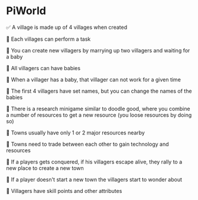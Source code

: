 # PiWorld

:white_check_mark:  A village is made up of 4 villages when created

:black_square_button: Each villages can perform a task

:black_square_button: You can create new villagers by marrying up two villagers and waiting for a baby

:black_square_button: All villagers can have babies

:black_square_button: When a villager has a baby, that villager can not work for a given time

:black_square_button: The first 4 villagers have set names, but you can change the names of the babies

:black_square_button: There is a research minigame similar to doodle good, where you combine a number of resources to get a new resource (you loose resources by doing so)

:black_square_button: Towns usually have only 1 or 2 major resources nearby

:black_square_button: Towns need to trade between each other to gain technology and resources

:black_square_button: If a players gets conquered, if his villagers escape alive, they rally to a new place to create a new town

:black_square_button: If a player doesn't start a new town the villagers start to wonder about

:black_square_button: Villagers have skill points and other attributes

